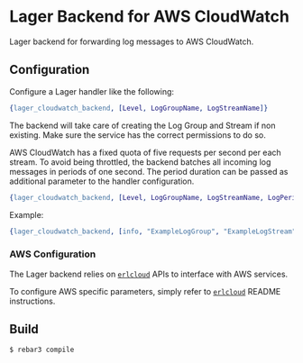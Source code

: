 # Lager Backend for AWS CloudWatch

Lager backend for forwarding log messages to AWS CloudWatch.

## Configuration

Configure a Lager handler like the following:

```erlang
{lager_cloudwatch_backend, [Level, LogGroupName, LogStreamName]}
```

The backend will take care of creating the Log Group and Stream if non existing. Make sure the service has the correct permissions to do so.

AWS CloudWatch has a fixed quota of five requests per second per each stream. To avoid being throttled, the backend batches all incoming log messages in periods of one second. The period duration can be passed as additional parameter to the handler configuration.

```erlang
{lager_cloudwatch_backend, [Level, LogGroupName, LogStreamName, LogPeriodMilliseconds]}
```

Example:

```erlang
{lager_cloudwatch_backend, [info, "ExampleLogGroup", "ExampleLogStream", 3000]}
```

### AWS Configuration

The Lager backend relies on [`erlcloud`](https://github.com/erlcloud/erlcloud) APIs to interface with AWS services.

To configure AWS specific parameters, simply refer to [`erlcloud`](https://github.com/erlcloud/erlcloud) README instructions.

Build
-----

    $ rebar3 compile

